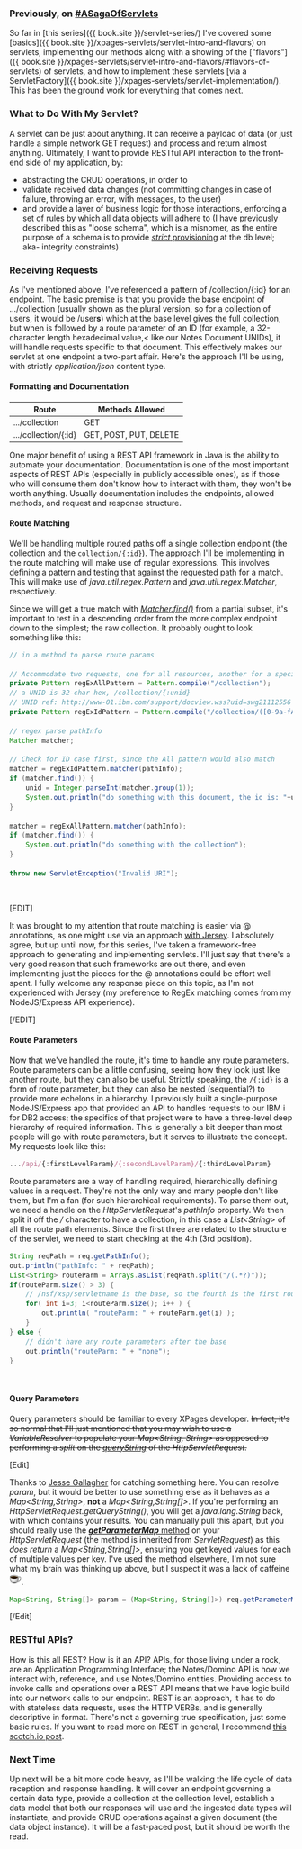 ### Previously, on [#ASagaOfServlets](http://twitter.com/search?q=%23ASagaOfServlets)
So far in [this series]({{ book.site }}/servlet-series/) I've covered some [basics]({{ book.site }}/xpages-servlets/servlet-intro-and-flavors) on servlets, implementing our methods along with a showing of the ["flavors"]({{ book.site }}/xpages-servlets/servlet-intro-and-flavors/#flavors-of-servlets) of servlets, and how to implement these servlets [via a ServletFactory]({{ book.site }}/xpages-servlets/servlet-implementation/). This has been the ground work for everything that comes next.

### What to Do With My Servlet?
A servlet can be just about anything. It can receive a payload of data (or just handle a simple network GET request) and process and return almost anything. Ultimately, I want to provide RESTful API interaction to the front-end side of my application, by:

* abstracting the CRUD operations, in order to
* validate received data changes (not committing changes in case of failure, throwing an error, with messages, to the user)
* and provide a layer of business logic for those interactions, enforcing a set of rules by which all data objects will adhere to (I have previously described this as "loose schema", which is a misnomer, as the entire purpose of a schema is to provide [_strict_ provisioning](http://en.wikipedia.org/wiki/Database_schema) at the db level; aka- integrity constraints)

### Receiving Requests
As I've mentioned above, I've referenced a pattern of /collection/{:id} for an endpoint. The basic premise is that you provide the base endpoint of .../collection (usually shown as the plural version, so for a collection of users, it would be /user**s**) which at the base level gives the full collection, but when is followed by a route parameter of an ID (for example, a 32-character length hexadecimal value,< like our Notes Document UNIDs), it will handle requests specific to that document. This effectively makes our servlet at one endpoint a two-part affair. Here's the approach I'll be using, with strictly _application/json_ content type.

#### Formatting and Documentation

| Route                   | Methods Allowed        |
|-------------------------|------------------------|
| .../collection          | GET                    |
| .../collection/{:id}    | GET, POST, PUT, DELETE |

One major benefit of using a REST API framework in Java is the ability to automate your documentation. Documentation is one of the most important aspects of REST APIs (especially in publicly accessible ones), as if those who will consume them don't know how to interact with them, they won't be worth anything. Usually documentation includes the endpoints, allowed methods, and request and response structure.


#### Route Matching
We'll be handling multiple routed paths off a single collection endpoint (the collection and the `collection/{:id}`). The approach I'll be implementing in the route matching will make use of regular expressions. This involves defining a pattern and testing that against the requested path for a match. This will make use of _java.util.regex.Pattern_ and _java.util.regex.Matcher_, respectively.

Since we will get a true match with _[Matcher.find()][1]_ from a partial subset, it's important to test in a descending order from the more complex endpoint down to the simplest; the raw collection. It probably ought to look something like this:

```java
// in a method to parse route params

// Accommodate two requests, one for all resources, another for a specific resource
private Pattern regExAllPattern = Pattern.compile("/collection");
// a UNID is 32-char hex, /collection/{:unid}
// UNID ref: http://www-01.ibm.com/support/docview.wss?uid=swg21112556
private Pattern regExIdPattern = Pattern.compile("/collection/([0-9a-fA-F]{32})");

// regex parse pathInfo
Matcher matcher;

// Check for ID case first, since the All pattern would also match
matcher = regExIdPattern.matcher(pathInfo);
if (matcher.find()) {
	unid = Integer.parseInt(matcher.group(1));
	System.out.println("do something with this document, the id is: "+unid);
}

matcher = regExAllPattern.matcher(pathInfo);
if (matcher.find()) {
	System.out.println("do something with the collection");
}

throw new ServletException("Invalid URI");
```
<br />

[EDIT]

It was brought to my attention that route matching is easier via @ annotations, as one might use via an approach [with Jersey](//jersey.java.net/). I absolutely agree, but up until now, for this series, I've taken a framework-free approach to generating and implementing servlets. I'll just say that there's a very good reason that such frameworks are out there, and even implementing just the pieces for the @ annotations could be effort well spent. I fully welcome any response piece on this topic, as I'm not experienced with Jersey (my preference to RegEx matching comes from my NodeJS/Express API experience).

[/EDIT]

#### Route Parameters
Now that we've handled the route, it's time to handle any route parameters. Route parameters can be a little confusing, seeing how they look just like another route, but they can also be useful. Strictly speaking, the `/{:id}` is a form of route parameter, but they can also be nested (sequential?) to provide more echelons in a hierarchy. I previously built a single-purpose NodeJS/Express app that provided an API to handles requests to our IBM i for DB2 access; the specifics of that project were to have a three-level deep hierarchy of required information. This is generally a bit deeper than most people will go with route parameters, but it serves to illustrate the concept. My requests look like this:

```javascript
.../api/{:firstLevelParam}/{:secondLevelParam}/{:thirdLevelParam}
```

Route parameters are a way of handling required, hierarchically defining values in a request. They're not the only way and many people don't like them, but I'm a fan (for such hierarchical requirements). To parse them out, we need a handle on the _HttpServletRequest_'s _pathInfo_ property. We then split it off the _/_ character to have a collection, in this case a _List&lt;String&gt;_ of all the route path elements. Since the first three are related to the structure of the servlet, we need to start checking at the 4th (3rd position).

```java
String reqPath = req.getPathInfo();
out.println("pathInfo: " + reqPath);
List<String> routeParm = Arrays.asList(reqPath.split("/(.*?)"));
if(routeParm.size() > 3) {
	// /nsf/xsp/servletname is the base, so the fourth is the first routeParm
	for( int i=3; i<routeParm.size(); i++ ) {
		out.println( "routeParm: " + routeParm.get(i) );
	}
} else {
	// didn't have any route parameters after the base
	out.println("routeParm: " + "none");
}
```
<br />

#### Query Parameters
Query parameters should be familiar to every XPages developer. <s>In fact, it's so normal that I'll just mentioned that you may wish to use a _VariableResolver_ to populate your _Map&lt;String, String&gt;_ as opposed to performing a _split_ on the [_queryString_][2] of the *HttpServletRequest*.</s>

[Edit]

Thanks to [Jesse Gallagher](//twitter.com/Gidgerby) for catching something here. You can resolve _param_, but it would be better to use something else as it behaves as a _Map&lt;String,String&gt;_, **not** a _Map&lt;String,String[]&gt;_. If you're performing an _HttpServletRequest.getQueryString()_,  you will get a _java.lang.String_ back, with which contains your results. You can manually pull this apart, but you should really use the [**_getParameterMap_** method](//docs.oracle.com/javaee/6/api/javax/servlet/ServletRequest.html#getParameterMap()) on your _HttpServletRequest_ (the method is inherited from _ServletRequest_) as this _does return_ a _Map&lt;String,String[]&gt;_, ensuring you get keyed values for each of multiple values per key. I've used the method elsewhere, I'm not sure what my brain was thinking up above, but I suspect it was a lack of caffeine <img src="/images/emoji/coffee.png" alt="coffee" style="height:auto;width:21px;">.

```java
Map<String, String[]> param = (Map<String, String[]>) req.getParameterMap();
```

[/Edit]

### RESTful APIs?
How is this all REST? How is it an API? APIs, for those living under a rock, are an Application Programming Interface; the Notes/Domino API is how we interact with, reference, and use Notes/Domino entities. Providing access to invoke calls and operations over a REST API means that we have logic build into our network calls to our endpoint. REST is an approach, it has to do with stateless data requests, uses the HTTP VERBs, and is generally descriptive in format. There's not a governing true specification, just some basic rules. If you want to read more on REST in general, I recommend [this scotch.io post](//scotch.io/bar-talk/designing-a-restful-web-api).

### Next Time
Up next will be a bit more code heavy, as I'll be walking the life cycle of data reception and response handling. It will cover an endpoint governing a certain data type, provide a collection at the collection level, establish a data model that both our responses will use and the ingested data types will instantiate, and provide CRUD operations against a given document (the data object instance). It will be a fast-paced post, but it should be worth the read.

[1]: http://docs.oracle.com/javase/6/docs/api/java/util/regex/Matcher.html#find()
[2]: http://docs.oracle.com/javaee/6/api/javax/servlet/http/HttpServletRequest.html#getQueryString()
